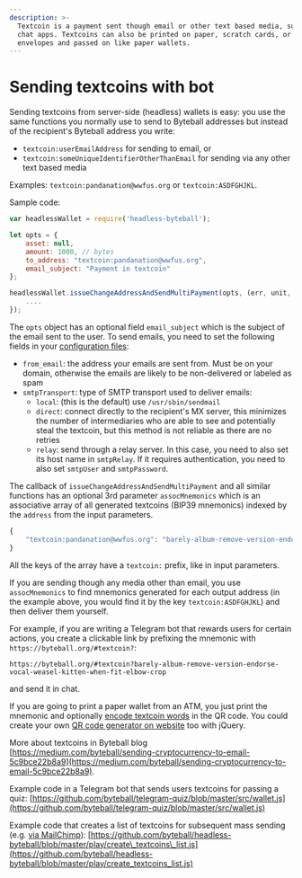 ```yaml
---
description: >-
  Textcoin is a payment sent though email or other text based media, such as
  chat apps. Textcoins can also be printed on paper, scratch cards, or PIN
  envelopes and passed on like paper wallets.
---
```


# Sending textcoins with bot

Sending textcoins from server-side \(headless\) wallets is easy: you use the same functions you normally use to send to Byteball addresses but instead of the recipient's Byteball address you write:

* `textcoin:userEmailAddress` for sending to email, or
* `textcoin:someUniqueIdentifierOtherThanEmail` for sending via any other text based media

Examples: `textcoin:pandanation@wwfus.org` or `textcoin:ASDFGHJKL`.

Sample code:

```javascript
var headlessWallet = require('headless-byteball');

let opts = {
	asset: null, 
	amount: 1000, // bytes
	to_address: "textcoin:pandanation@wwfus.org",
	email_subject: "Payment in textcoin"
};

headlessWallet.issueChangeAddressAndSendMultiPayment(opts, (err, unit, assocMnemonics) => {
	....
});
```

The `opts` object has an optional field `email_subject` which is the subject of the email sent to the user. To send emails, you need to set the following fields in your [configuration files](https://github.com/byteball/byteballcore#configuring):

* `from_email`: the address your emails are sent from. Must be on your domain, otherwise the emails are likely to be non-delivered or labeled as spam
* `smtpTransport`: type of SMTP transport used to deliver emails:
  * `local`: \(this is the default\) use `/usr/sbin/sendmail`
  * `direct`: connect directly to the recipient's MX server, this minimizes the number of intermediaries who are able to see and potentially steal the textcoin, but this method is not reliable as there are no retries
  * `relay`: send through a relay server. In this case, you need to also set its host name in `smtpRelay`. If it requires authentication, you need to also set `smtpUser` and `smtpPassword`.

The callback of `issueChangeAddressAndSendMultiPayment` and all similar functions has an optional 3rd parameter `assocMnemonics` which is an associative array of all generated textcoins \(BIP39 mnemonics\) indexed by the `address` from the input parameters.

```javascript
{
	"textcoin:pandanation@wwfus.org": "barely-album-remove-version-endorse-vocal-weasel-kitten-when-fit-elbow-crop"
}
```

All the keys of the array have a `textcoin:` prefix, like in input parameters.

If you are sending though any media other than email, you use `assocMnemonics` to find mnemonics generated for each output address \(in the example above, you would find it by the key `textcoin:ASDFGHJKL`\) and then deliver them yourself.

For example, if you are writing a Telegram bot that rewards users for certain actions, you create a clickable link by prefixing the mnemonic with `https://byteball.org/#textcoin?`:

```text
https://byteball.org/#textcoin?barely-album-remove-version-endorse-vocal-weasel-kitten-when-fit-elbow-crop
```

and send it in chat.

If you are going to print a paper wallet from an ATM, you just print the mnemonic and optionally [encode textcoin words](byteball-protocol-uri.md#receiving-textcoins-via-link) in the QR code. You could create your own [QR code generator on website](byteball-protocol-uri.md#using-protocol-uri-in-qr-code) too with jQuery.

More about textcoins in Byteball blog  
[https://medium.com/byteball/sending-cryptocurrency-to-email-5c9bce22b8a9](https://medium.com/byteball/sending-cryptocurrency-to-email-5c9bce22b8a9).

Example code in a Telegram bot that sends users textcoins for passing a quiz: [https://github.com/byteball/telegram-quiz/blob/master/src/wallet.js](https://github.com/byteball/telegram-quiz/blob/master/src/wallet.js)

Example code that creates a list of textcoins for subsequent mass sending \(e.g. [via MailChimp](https://medium.com/byteball-help/using-mailchimp-to-mass-send-payments-as-textcoins-5c1db06342e3)\): [https://github.com/byteball/headless-byteball/blob/master/play/create\_textcoins\_list.js](https://github.com/byteball/headless-byteball/blob/master/play/create_textcoins_list.js)


